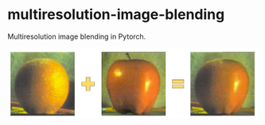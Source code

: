 # multiresolution-image-blending
Multiresolution image blending in Pytorch.


![alt text](https://github.com/bsuleymanov/multiresolution-image-blending/blob/main/output/orapple.png)